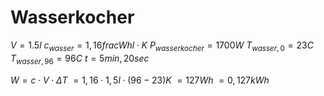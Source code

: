 # Wasserkocher

$V = 1.5l$
$c_{wasser} = 1,16 frac{Wh}{l \cdot K}$
$P_{wasserkocher} = 1700W$
$T_{wasser,0} = 23C$
$T_{wasser,96} = 96C$
$t = 5min, 20sec$

$W = c \cdot V \cdot \Delta T$
$= 1,16 \cdot 1,5l \cdot (96-23)K$
$= 127 Wh$
$= 0,127 kWh$
